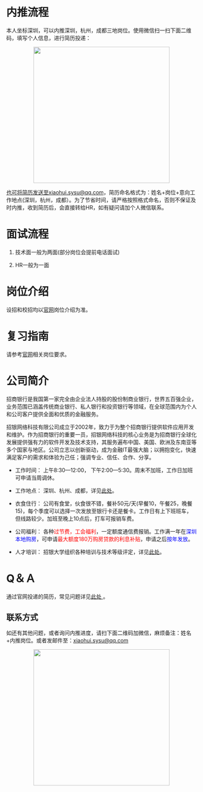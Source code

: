 # 内推流程
本人坐标深圳，可以内推深圳，杭州，成都三地岗位。使用微信扫一扫下面二维码，填写个人信息，进行简历投递：

<div align=center><img src="https://i.loli.net/2020/01/28/mVL4kOGE6qt2Xgn.jpg" width="360"/></div>

也可将简历发送至xiaohui.sysu@qq.com，简历命名格式为：姓名+岗位+意向工作地点(深圳，杭州，成都）。为了节省时间，请严格按照格式命名，否则不保证及时内推，收到简历后，会直接转给HR，如有疑问请加个人微信联系。

# 面试流程

1. 技术面一般为两面(部分岗位会提前电话面试)

2. HR一般为一面

# 岗位介绍
设招和校招均以[官网](https://cmbnt.cmbchina.com/zhaopin/career.aspx)岗位介绍为准。

# 复习指南
请参考[官网](https://cmbnt.cmbchina.com/zhaopin/career.aspx)相关岗位要求。

# 公司简介
招商银行是我国第一家完全由企业法人持股的股份制商业银行，世界五百强企业，业务范围已涵盖传统商业银行、私人银行和投资银行等领域，在全球范围内为个人和公司客户提供全面和优质的金融服务。

招银网络科技有限公司成立于2002年，致力于为整个招商银行提供软件应用开发和维护。作为招商银行的重要一员，招银网络科技的核心业务是为招商银行全球化发展提供强有力的软件开发及技术支持，其服务遍布中国、美国、欧洲及东南亚等多个国家与地区。公司立志以创新驱动，成为金融IT最强大脑；以拥抱变化，快速满足客户的需求和体验为己任；强调专业、信任、合作、分享。

 - 工作时间： 上午8:30—12:00， 下午2:00—5:30。周末不加班，工作日加班可申请当周调休。
 
 - 工作地点： 深圳、杭州、成都，详见[此处](http://cmbnt.cmbchina.com/about.html)。
 
 - 衣食住行： 公司有食堂，伙食很不错，餐补50元/天(早餐10，午餐25，晚餐15)，每个季度可以选择一次发放至银行卡还是餐卡。工作日有上下班班车，但线路较少。加班至晚上10点后，打车可报销车费。
 
 - 公司福利： 各种<font color=red>过节费，工会福利</font>，一定额度通信费报销。工作满一年在<font color=Blue>深圳本地购房</font>，可申请<font color=red>最大额度180万购房贷款的利息补贴</font>，申请之后<font color=Blue>按年发放</font>。
 
 - 人才培训： 招银大学组织各种培训与技术等级评定，详见[此处](http://cmbnt.cmbchina.com/training.html)。
  
  
# Q＆Ａ
通过官网投递的简历，常见问题详见[此处 ](https://cmbnt.cmbchina.com/zhaopin/faqlist.aspx?type=-1&key=&page=1) 。

## 联系方式
如还有其他问题，或者询问内推进度，请扫下面二维码加微信，麻烦备注：姓名+内推岗位。或者发邮件至：xiaohui.sysu@qq.com

<div align=center><img src="https://i.loli.net/2019/04/17/5cb6905c13d74.png" width="360"/></div>
